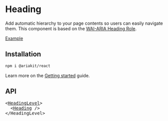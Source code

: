 # Heading

<p data-description>
  Add automatic hierarchy to your page contents so users can easily navigate them. This component is based on the <a href="https://w3c.github.io/aria/#heading">WAI-ARIA Heading Role</a>.
</p>

<a href="../examples/heading/index.tsx" data-playground>Example</a>

## Installation

```sh
npm i @ariakit/react
```

Learn more on the [Getting started](/guide/getting-started) guide.

## API

<pre data-api>
&lt;<a href="/apis/heading-level">HeadingLevel</a>&gt;
  &lt;<a href="/apis/heading">Heading</a> /&gt;
&lt;/HeadingLevel&gt;
</pre>
